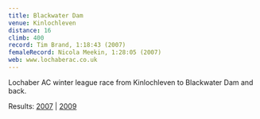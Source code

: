 ```yaml
---
title: Blackwater Dam
venue: Kinlochleven
distance: 16
climb: 400
record: Tim Brand, 1:18:43 (2007)
femaleRecord: Nicola Meekin, 1:28:05 (2007)
web: www.lochaberac.co.uk
---
```

Lochaber AC winter league race from Kinlochleven to Blackwater Dam and back.

Results: [2007](http://www.lochaberac.co.uk/newpages/results%20pages/Blackwater2007.html) | [2009](http://www.lochaberac.co.uk/newpages/results%20pages/Blackwater2009.html)